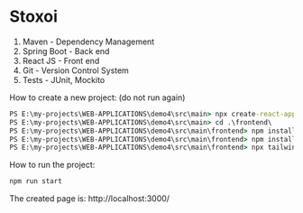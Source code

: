 # Stoxoi

1) Maven - Dependency Management
2) Spring Boot - Back end
3) React JS - Front end
4) Git - Version Control System
5) Tests - JUnit, Mockito

How to create a new project:
(do not run again)
```cmd
PS E:\my-projects\WEB-APPLICATIONS\demo4\src\main> npx create-react-app frontend
PS E:\my-projects\WEB-APPLICATIONS\demo4\src\main> cd .\frontend\
PS E:\my-projects\WEB-APPLICATIONS\demo4\src\main\frontend> npm install -D tailwindcss
PS E:\my-projects\WEB-APPLICATIONS\demo4\src\main\frontend> npm install --save react-cookie@4.1.1 react-router-dom@5.3.0 @mui/material @emotion/react @emotion/styled
PS E:\my-projects\WEB-APPLICATIONS\demo4\src\main\frontend> npx tailwindcss init
```

How to run the project:
```cmd
npm run start
``` 

The created page is: http://localhost:3000/
